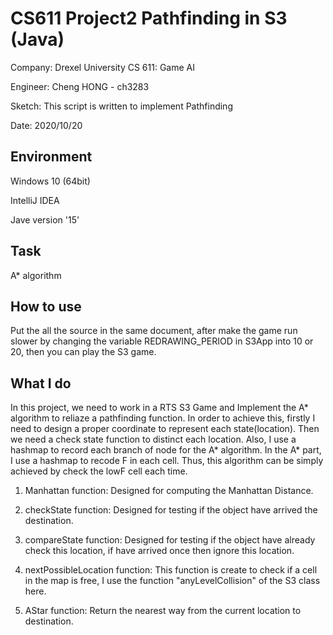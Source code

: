 # CS611 Project2 Pathfinding in S3 (Java)

 Company: Drexel University CS 611: Game AI

 Engineer: Cheng HONG - ch3283
 
 Sketch: This script is written to implement Pathfinding
 
 Date: 2020/10/20

## Environment

 Windows 10 (64bit)

 IntelliJ IDEA

 Jave version '15'
 
## Task

 A* algorithm

## How to use

 Put the all the source in the same document, after make the game run slower by changing the variable REDRAWING_PERIOD in S3App into 10 or 20, then you can play the S3 game.

## What I do
 In this project, we need to work in a RTS S3 Game and Implement the A* algorithm to reliaze a pathfinding function. In order to achieve this, firstly I need to design a proper  coordinate to represent each state(location). Then we need a check state function to distinct each location. Also, I use a hashmap to record each branch of node for the A* algorithm. In the A* part, I use a hashmap to recode F in each cell. Thus, this algorithm can be simply achieved by check the lowF cell each time.

1) Manhattan function: Designed for computing the Manhattan Distance.

2) checkState function: Designed for testing if the object have arrived the destination.

3) compareState function: Designed for testing if the object have already check this location, if have arrived once then ignore this location.
  
4) nextPossibleLocation function: This function is create to check if a cell in the map is free, I use the function "anyLevelCollision" of the S3 class here.
   
5) AStar function: Return the nearest way from the current location to destination.
   
